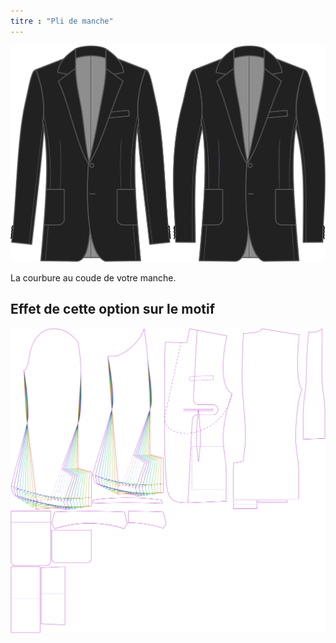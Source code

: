 ```yaml
---
titre : "Pli de manche"
---
```


![Courbe de manche](sleevebend.svg)

La courbure au coude de votre manche.

## Effet de cette option sur le motif

![Cette image montre l'effet de cette option en superposant plusieurs variantes qui ont une valeur différente pour cette option](jaeger_sleevebend_sample.svg "Effet de cette option sur le modèle")
